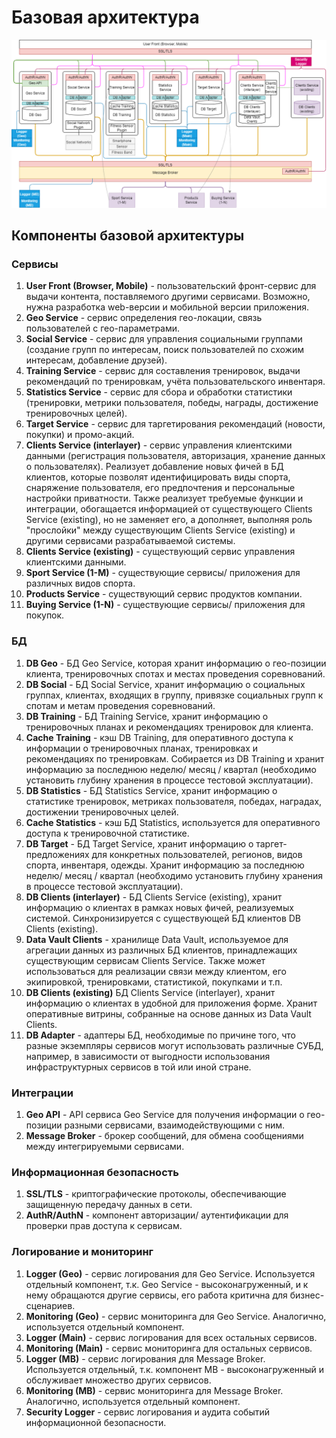# Базовая архитектура
![Базовая архитектура приложений/ сервисов](https://github.com/Lana8888/trans-sport/blob/main/base-arch.png)

## Компоненты базовой архитектуры  
### Сервисы  
1. <b>User Front (Browser, Mobile)</b> - пользовательский фронт-сервис для выдачи контента, поставляемого другими сервисами. Возможно, нужна разработка web-версии и мобильной версии приложения.  
2. <b>Geo Service</b> - сервис определения гео-локации, связь пользователей с гео-параметрами.  
3. <b>Social Service</b> - сервис для управления социальными группами (создание групп по интересам, поиск пользователей по схожим интересам, добавление друзей).  
4. <b>Training Service</b> - сервис для составления тренировок, выдачи рекомендаций по тренировкам, учёта пользовательского инвентаря. 
5. <b>Statistics Service</b> - сервис для сбора и обработки статистики (тренировки, метрики пользователя, победы, награды, достижение тренировочных целей).  
6. <b>Target Service</b> - сервис для таргетирования рекомендаций (новости, покупки) и промо-акций.  
7. <b>Clients Service (interlayer)</b> - сервис управления клиентскими данными (регистрация пользователя, авторизация, хранение данных о пользователях). Реализует  добавление новых фичей в БД клиентов, которые позволят идентифицировать виды спорта, снаряжение пользователя, его предпочтения и персональные настройки приватности. Также реализует требуемые функции и интеграции, обогащается информацией от существующего Clients Service (existing), но не заменяет его, а дополняет, выполняя роль "прослойки" между существующим Clients Service (existing) и другими сервисами разрабатываемой системы. 
8.  <b>Clients Service (existing)</b> - существующий сервис управления клиентскими данными.  
9.  <b>Sport Service (1-M)</b> - существующие сервисы/ приложения для различных видов спорта.  
10. <b>Products Service</b> - существующий сервис продуктов компании.  
11. <b>Buying Service (1-N)</b> - существующие сервисы/ приложения для покупок.  

### БД  
1. <b>DB Geo</b> - БД Geo Service, которая хранит информацию о гео-позиции клиента, тренировочных спотах и местах проведения соревнований.  
2. <b>DB Social</b> - БД Social Service, хранит информацию о социальных группах, клиентах, входящих в группу, привязке социальных групп к спотам и метам проведения соревнований.   
3. <b>DB Training</b> - БД Training Service, хранит информацию о тренировочных планах и рекомендациях тренировок для клиента.  
4. <b>Cache Training</b> - кэш DB Training, для оперативного доступа к информации о тренировочных планах, тренировках и рекомендациях по тренировкам. Собирается из DB Training и хранит информацию за последнюю неделю/ месяц / квартал (необходимо установить глубину хранения в процессе тестовой эксплуатации).   
5. <b>DB Statistics</b> - БД Statistics Service, хранит информацию о статистике тренировок, метриках пользователя, победах, наградах, достижении тренировочных целей.  
6. <b>Cache Statistics</b> - кэш БД Statistics, используется для оперативного доступа к тренировочной статистике.  
7. <b>DB Target</b> - БД Target Service, хранит информацию о таргет-предложениях для конкретных пользователей, регионов, видов спорта, инвентаря, одежды. Хранит информацию за последнюю неделю/ месяц / квартал (необходимо установить глубину хранения в процессе тестовой эксплуатации).  
8. <b>DB Clients (interlayer)</b> - БД Clients Service (existing), хранит информацию о клиентах в рамках новых фичей, реализуемых системой. Синхронизируется с существующей БД клиентов DB Clients (existing).  
9. <b>Data Vault Clients</b> - хранилище Data Vault, используемое для агрегации данных из различных БД клиентов, принадлежащих существующим сервисам Clients Service. Также может использоваться для реализации связи между клиентом, его экипировкой, тренировками, статистикой, покупками и т.п.  
10. <b>DB Clients (existing)</b> БД Clients Service (interlayer), хранит информацию о клиентах в удобной для приложения форме. Хранит оперативные витрины, собранные на основе данных из Data Vault Clients.
11. <b>DB Adapter</b> - адаптеры БД, необходимые по причине того, что разные экземпляры сервисов могут использовать различные СУБД, например, в зависимости от выгодности использования инфраструктурных сервисов в той или иной стране. 

### Интеграции  
1. <b>Geo API</b> - API сервиса Geo Service для получения информации о гео-позиции разными сервисами, взаимодействующими с ним.    
2. <b>Message Broker</b> - брокер сообщений, для обмена сообщениями между интегрируемыми сервисами.

### Информационная безопасность    
1. <b>SSL/TLS</b> - криптографические протоколы, обеспечивающие защищенную передачу данных в сети.  
2. <b>AuthR/AuthN</b> - компонент авторизации/ аутентификации для проверки прав доступа к сервисам.  

### Логирование и мониторинг  
1. <b>Logger (Geo)</b> -  сервис логирования для Geo Service. Используется отдельный компонент, т.к. Geo Service - высоконагруженный, и к нему обращаются другие сервисы, его работа критична для бизнес-сценариев. 
2. <b>Monitoring (Geo)</b> - сервис мониторинга для Geo Service. Аналогично, используется отдельный компонент.  
3. <b>Logger (Main)</b> - сервис логирования для всех остальных сервисов.  
4. <b>Monitoring (Main)</b> - сервис мониторинга для остальных сервисов.  
5. <b>Logger (MB)</b> - сервис логирования для Message Broker. Используется отдельный, т.к. компонент MB - высоконагруженный и обслуживает множество других сервисов.  
6. <b>Monitoring (MB)</b> - сервис мониторинга для Message Broker. Аналогично, используется отдельный компонент.  
8. <b>Security Logger</b> - сервис логирования и аудита событий информационной безопасности.  
